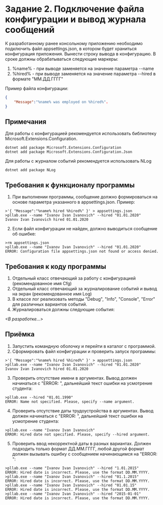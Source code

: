 # Задание 2. Подключение файла конфигурации и вывод журнала сообщений

К разработанному ранее консольному приложению необходимо подключить файл appsettings.json, в котором будет храниться конфигурация приложения. Вынести строку вывода в конфигурацию. В сроке должны обрабатываться следующие маркеры:

1. %name% - при выводе заменяется на значение параметра --name
2. %hired% - при выводе заменяется на значение параметра --hired в формате "ММ.ДД.ГГГГ"

Пример файла конфигурации:

```JSON
{
    "Message":"%name% was employed on %hired%". 
}
```

## Примечания

Для работы с конфигурацией рекомендуется использовать библиотеку Microsoft.Extensions.Configuration.

```Shell
dotnet add package Microsoft.Extensions.Configuration
dotnet add package Microsoft.Extensions.Configuration.Json
```

Для работы с журналом событий рекомендуется использовать NLog

```Shell
dotnet add package NLog
```

## Требования к функционалу программы

1. При выполнении программы, сообщение должно формироваться на основе параметра указанного в appsettings.json. Пример:

```Shell
>'{ "Message":"%name% hired %hired%" }' > appsettings.json
>pllab.exe --name "Ivanov Ivan Ivanovich" --hired "01.01.2020"
Ivanov Ivan Ivanovich hired 01.01.2020
```

2. Если файл конфигурации не найден, должно выводиться сообщение об ошибке:

```Shell
>rm appsettings.json
>pllab.exe --name "Ivanov Ivan Ivanovich" --hired "01.01.2020"
ERROR: Configuration file appsettings.json not found or access denied.
```

## Требования к коду программы

1. Отдельный класс отвечающий за работу с конфигурацией (рекомендованное имя Cfg)
2. Отдельный класс отвечающий за журналирование событий и вывод на экран (рекомендованное имя Log)
3. В классе лог реализовать методы "Debug", "Info", "Console", "Error" для различных вариантов событий.
4. Журналироваться должны следующие события:

*<В разработке...>*

## Приёмка

1. Запустить командную оболочку и перейти в каталог с программой.
2. Сформировать файл конфигурации и проверить запуск программы:

```Shell
>'{ "Message":"%name% hired %hired%" }' > appsettings.json
>pllab.exe --name "Ivanov Ivan Ivanovich" --hired "01.01.2020"
Ivanov Ivan Ivanovich hired 01.01.2020
```

3. Проверить отсутствие имени в аргументах. Вывод должен начинаться с "ERROR: ", дальнейший текст ошибки на усмотрение студента:

```
>pllab.exe --hired "01.01.1990"
ERROR: Name not specified. Please, specify --name argument.
```

4. Проверить отсутствие даты трудоустройства в аргументах. Вывод должен начинаться с "ERROR: ", дальнейший текст ошибки на усмотрение студента:

```
>pllab.exe --name "Ivanov Ivan Ivanovich"
ERROR: Hired date not specified. Please, specify --hired argument.
```

5. Проверить ввод некорректной даты в разных вариантах. Должен подходить только формат ДД.ММ.ГГГГ, любой другой формат должен вызывать ошибку с сообщением начинающимся на "ERROR: ":

```
>pllab.exe --name "Ivanov Ivan Ivanovich" --hired "1.01.2015"
ERROR: Hired date is incorrect. Please, use the format DD.MM.YYYY.
>pllab.exe --name "Ivanov Ivan Ivanovich" --hired "01.1.2015"
ERROR: Hired date is incorrect. Please, use the format DD.MM.YYYY.
>pllab.exe --name "Ivanov Ivan Ivanovich" --hired "01.01.15"
ERROR: Hired date is incorrect. Please, use the format DD.MM.YYYY.
>pllab.exe --name "Ivanov Ivan Ivanovich" --hired "2015-01-01"
ERROR: Hired date is incorrect. Please, use the format DD.MM.YYYY.
```
